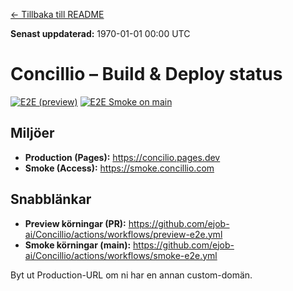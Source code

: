 [← Tillbaka till README](./README.md)

**Senast uppdaterad:** <!--STATUS_TS-->1970-01-01 00:00 UTC<!--/STATUS_TS-->

# Concillio – Build & Deploy status

[![E2E (preview)](https://github.com/ejob-ai/Concillio/actions/workflows/preview-e2e.yml/badge.svg)](https://github.com/ejob-ai/Concillio/actions/workflows/preview-e2e.yml)
[![E2E Smoke on main](https://github.com/ejob-ai/Concillio/actions/workflows/smoke-e2e.yml/badge.svg?branch=main)](https://github.com/ejob-ai/Concillio/actions/workflows/smoke-e2e.yml)

## Miljöer
- **Production (Pages):** https://concilio.pages.dev
- **Smoke (Access):** https://smoke.concillio.com

## Snabblänkar
- **Preview körningar (PR):** https://github.com/ejob-ai/Concillio/actions/workflows/preview-e2e.yml
- **Smoke körningar (main):** https://github.com/ejob-ai/Concillio/actions/workflows/smoke-e2e.yml


Byt ut Production-URL om ni har en annan custom-domän.
